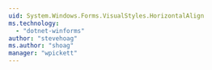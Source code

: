```yaml
---
uid: System.Windows.Forms.VisualStyles.HorizontalAlign
ms.technology: 
  - "dotnet-winforms"
author: "stevehoag"
ms.author: "shoag"
manager: "wpickett"
---
```

